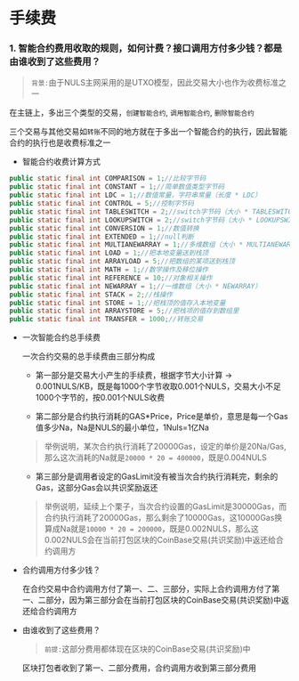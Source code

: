 # 手续费

### 1. 智能合约费用收取的规则，如何计费？接口调用方付多少钱？都是由谁收到了这些费用？

> `背景:`由于NULS主网采用的是UTXO模型，因此交易大小也作为收费标准之一

在主链上，多出三个类型的交易，`创建智能合约`, `调用智能合约`, `删除智能合约`

三个交易与其他交易如`转账`不同的地方就在于多出一个智能合约的执行，因此智能合约的执行也是收费标准之一 

* 智能合约收费计算方式

```java
public static final int COMPARISON = 1;//比较字节码
public static final int CONSTANT = 1;//简单数值类型字节码
public static final int LDC = 1;//数值常量，字符串常量（长度 * LDC）
public static final int CONTROL = 5;//控制字节码
public static final int TABLESWITCH = 2;//switch字节码（大小 * TABLESWITCH）
public static final int LOOKUPSWITCH = 2;//switch字节码（大小 * LOOKUPSWITCH）
public static final int CONVERSION = 1;//数值转换
public static final int EXTENDED = 1;//null判断
public static final int MULTIANEWARRAY = 1;//多维数组（大小 * MULTIANEWARRAY）
public static final int LOAD = 1;//把本地变量送到栈顶
public static final int ARRAYLOAD = 5;//把数组的某项送到栈顶
public static final int MATH = 1;//数学操作及移位操作
public static final int REFERENCE = 10;//对象相关操作
public static final int NEWARRAY = 1;//一维数组（大小 * NEWARRAY）
public static final int STACK = 2;//栈操作
public static final int STORE = 1;//把栈顶的值存入本地变量
public static final int ARRAYSTORE = 5;//把栈项的值存到数组里
public static final int TRANSFER = 1000;//转账交易

```
	
* 一次智能合约总手续费

	一次合约交易的总手续费由三部分构成
	- 第一部分是交易大小产生的手续费，根据字节大小计算 -> 0.001NULS/KB，既是每1000个字节收取0.001个NULS，交易大小不足1000个字节的，按0.001个NULS收费
	
	- 第二部分是合约执行消耗的GAS*Price，Price是单价，意思是每一个Gas值多少Na，Na是NULS的最小单位，1Nuls=1亿Na
	> 举例说明，某次合约执行消耗了20000Gas，设定的单价是20Na/Gas, 那么这次消耗的Na就是`20000 * 20 = 400000`，既是0.004NULS
	
	- 第三部分是调用者设定的GasLimit没有被当次合约执行消耗完，剩余的Gas，这部分Gas会以共识奖励返还
	> 举例说明，延续上个栗子，当次合约设置的GasLimit是30000Gas，而合约执行消耗了20000Gas，那么剩余了10000Gas，这10000Gas换算成Na就是`10000 * 20 = 200000`，既是0.002NULS，那么这0.002NULS会在当前打包区块的CoinBase交易(共识奖励)中返还给合约调用方
	
* 合约调用方付多少钱？

	在合约交易中合约调用方付了第一、二、三部分，实际上合约调用方付了第一、二部分，因为第三部分会在当前打包区块的CoinBase交易(共识奖励)中返还给合约调用方

* 由谁收到了这些费用？

	> `前提:`这部分费用都体现在区块的CoinBase交易(共识奖励)中
	
	区块打包者收到了第一、二部分费用，合约调用方收到第三部分费用